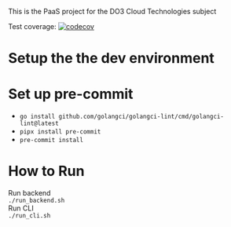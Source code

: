 This is the PaaS project for the DO3 Cloud Technologies subject

Test coverage: [![codecov](https://codecov.io/gh/ThomasRubini/cloud-paas/graph/badge.svg?token=40TRSMIVVE)](https://codecov.io/gh/ThomasRubini/cloud-paas)

# Setup the the dev environment

# Set up pre-commit
- `go install github.com/golangci/golangci-lint/cmd/golangci-lint@latest`
- `pipx install pre-commit`
- `pre-commit install`

# How to Run
Run backend  
`./run_backend.sh`  
Run CLI  
`./run_cli.sh`  
